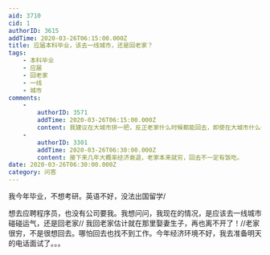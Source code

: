 ```yaml
---
aid: 3710
cid: 1
authorID: 3615
addTime: 2020-03-26T06:15:00.000Z
title: 应届本科毕业，该去一线城市，还是回老家？
tags:
    - 本科毕业
    - 应届
    - 回老家
    - 一线
    - 城市
comments:
    -
        authorID: 3571
        addTime: 2020-03-26T06:15:00.000Z
        content: 我建议在大城市拼一把，反正老家什么时候都能回去，即使在大城市什么也没有拼出来，回老家了也不会这辈子留遗憾。
    -
        authorID: 3301
        addTime: 2020-03-26T06:30:00.000Z
        content: 接下来几年大概率经济衰退，老家本来就穷，回去不一定有饭吃。
date: 2020-03-26T06:30:00.000Z
category: 问答
---
```


我今年毕业，不想考研。英语不好，没法出国留学/

想去应聘程序员，也没有公司要我。我想问问，我现在的情况，是应该去一线城市碰碰运气，还是回老家// 我回老家估计就在那里娶妻生子，再也离不开了！//老家很穷，不是很想回去。哪怕回去也找不到工作。今年经济环境不好，我去准备明天的电话面试了。。。

